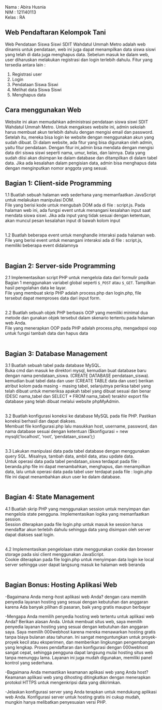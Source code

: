 Nama   : Abira Husnia<br>
NIM    : 121140113<br>
Kelas  : RA<br>

## Web Pendaftaran Kelompok Tani
Web Pendataan Siswa Siswi SDIT Wahdatul Ummah Metro adalah web dinamis untuk pendataan, web ini juga dapat menampilkan data siswa siswi 
yang telah di data juga menghapus data. Sebelum masuk ke dalam web, user diharuskan melakukan registrasi dan login terlebih dahulu.
Fitur yang tersedia antara lain :
1. Registrasi user
2. Login
3. Pendataan Siswa Siswi
4. Melihat data Siswa Siswi
5. Menghapus data 

## Cara menggunakan Web
Website ini akan memudahkan administrasi pendataan siswa siswi SDIT Wahdatul Ummah Metro. Untuk mengakses website ini, admin sekolah harus membuat akun terlebih dahulu dengan mengisi email dan password. Setelah itu, mereka bisa login ke website dengan menggunakan akun yang sudah dibuat. Di dalam website, ada fitur yang bisa digunakan oleh admin, yaitu fitur pendataan. Dengan fitur ini,admin bisa mendata dengan mengisi data diri siswa siswi seperti nama, umur, kelas, dan lainnya. Data yang sudah diisi akan disimpan ke dalam database dan ditampilkan di dalam tabel data. Jika ada kesalahan dalam pengisian data, admin bisa menghapus data dengan menginputkan nomor anggota yang sesuai.

## Bagian 1: Client-side Programming
1.1 Buatlah sebuah halaman web sederhana yang memanfaatkan JavaScript untuk melakukan manipulasi DOM. <br>
File yang berisi kode untuk mengubah DOM ada di file : script.js. Pada halaman web ini, ada fungsi event untuk menangani kesalahan input saat mendata siswa siswi. Jika ada input yang tidak sesuai dengan ketentuan, akan muncul pesan kesalahan input di bawah kolom input<br><br>

1.2 Buatlah beberapa event untuk menghandle interaksi pada halaman web. <br>
File yang berisi event untuk menangani interaksi ada di file : script.js, memiliki beberapa event didalamnya<br><br>

## Bagian 2: Server-side Programming
2.1 Implementasikan script PHP untuk mengelola data dari formulir pada Bagian 1 menggunakan variabel global seperti `$_POST` atau `$_GET`. Tampilkan hasil pengolahan data ke layar. <br>
File yang membuat skrip PHP adalah process.php dan login.php, file tersebut dapat memproses data dari input form.<br><br>

2.2  Buatlah sebuah objek PHP berbasis OOP yang memiliki minimal dua metode dan gunakan objek tersebut dalam skenario tertentu pada halaman web Anda. <br>
File yang menerapkan OOP pada PHP adalah process.php, mengadopsi oop untuk fungsi tambah data dan hapus data<br><br>

## Bagian 3: Database Management
3.1 Buatlah sebuah tabel pada database MySQL. <br>
Buka cmd dan masuk ke direktori mysql, kemudian buat database baru dengan nama pendataan_siswa. (CREATE DATABASE pendataan_siswa).
kemudian buat tabel data dan user (CREATE TABLE data dan user) berikan atribut kolom pada masing - masing tabel, selanjutnya periksa tabel yang telah dibuat untuk memeriksa apakah tabel yang dibuat sesuai dan benar (DESC nama_tabel dan SELECT * FROM nama_tabel)
terakhir export file database yang telah dibuat melalui website phpMyAdmin.<br><br>

3.2 Buatlah konfigurasi koneksi ke database MySQL pada file PHP. Pastikan koneksi berhasil dan dapat diakses. <br>
Membuat file konfigurasi.php lalu masukkan host, username, password, dan nama database sesuai dengan ketentuan ($konfigurasi = new mysqli(‘localhost’, ‘root’, ‘pendataan_siswa’);)  <br><br>

3.3 Lakukan manipulasi data pada tabel database dengan menggunakan query SQL. Misalnya, tambah data, ambil data, atau update data. <br>
Untuk operasi data pada tabel pendataan_siswa terdapat pada file : beranda.php file ini dapat menambahkan, menghapus, dan menampilkan data, lalu untuk operasi data pada tabel user terdapat pada file : login.php file ini dapat menambahkan akun user ke dalam database.<br><br>

## Bagian 4: State Management 
4.1  Buatlah skrip PHP yang menggunakan session untuk menyimpan dan mengelola state pengguna. Implementasikan logika yang memanfaatkan session. <br>
Session diterapkan pada file login.php untuk masuk ke session harus mendaftar akun terlebih dahulu sehingga data yang disimpan oleh server dapat diakses saat login.<br><br>

4.2  Implementasikan pengelolaan state menggunakan cookie dan browser storage pada sisi client menggunakan JavaScript. <br>
Cookie diterapkan pada file login.php untuk menyimpan data login ke local server sehingga user dapat langsung masuk ke halaman web beranda<br><br>

## Bagian Bonus: Hosting Aplikasi Web
-Bagaimana Anda meng-host aplikasi web Anda? 
dengan cara memilih penyedia layanan hosting yang sesuai dengan kebutuhan dan anggaran karena Ada banyak pilihan di pasaran, baik yang gratis maupun berbayar

-Mengapa Anda memilih penyedia hosting web tertentu untuk aplikasi web Anda? Berikan alasan Anda. 
Untuk membuat situs web, saya memilih penyedia layanan hosting yang sesuai dengan kebutuhan dan anggaran saya. Saya memilih 000webhost karena mereka menawarkan hosting gratis tanpa biaya bulanan atau tahunan. Ini sangat menguntungkan untuk proyek-proyek kecil atau eksperimen, dan memberikan lingkungan pengembangan yang lengkap. Proses pendaftaran dan konfigurasi dengan 000webhost sangat cepat, sehingga pengguna dapat langsung mulai hosting situs web tanpa menunggu lama. Layanan ini juga mudah digunakan, memiliki panel kontrol yang sederhana.

-Bagaimana Anda memastikan keamanan aplikasi web yang Anda host? 
Keamanan aplikasi web yang dihosting ditingkatkan dengan menerapkan protokol HTTPS untuk mengenkripsi data yang dikirimkan.

-Jelaskan konfigurasi server yang Anda terapkan untuk mendukung aplikasi web Anda. 
Konfigurasi server untuk hosting gratis ini cukup mudah, mungkin hanya melibatkan penyesuaian versi PHP.
